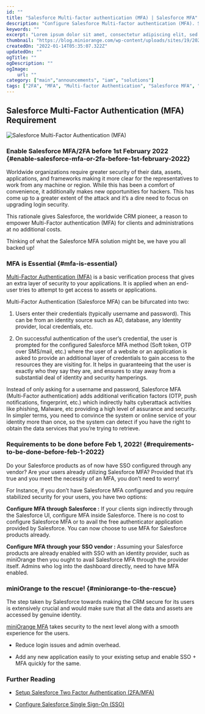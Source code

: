 ```yaml
---
id: ""
title: "Salesforce Multi-factor authentication (MFA) | Salesforce MFA"
description: "Configure Salesforce Multi-factor authentication (MFA). Setup MFA for all your web &amp; SaaS Apps including Salesforce for authorized network users."
keywords: ""
excerpt: "Lorem ipsum dolor sit amet, consectetur adipiscing elit, sed do eiusmod tempor incididunt ut labore et dolore magna aliqua. Praesent elementum facilisis leo vel fringilla est ullamcorper eget. At imperdiet dui accumsan sit amet nulla facilities morbi tempus."
thumbnail: "https://blog.miniorange.com/wp-content/uploads/sites/19/2022/01/salesforce-mfa.webp"
createdOn: "2022-01-14T05:35:07.322Z"
updatedOn: ""
ogTitle: ""
ogDescription: ""
ogImage:
    url: ""
category: ["main","announcements", "iam", "solutions"]
tags: ["2FA", "MFA", "Multi-factor Authentication", "Salesforce MFA", "Salesforce Two-Factor Authentication"]
---
```


## Salesforce Multi-Factor Authentication (MFA) Requirement

![Salesforce Multi-Factor Authentication (MFA)](https://blog.miniorange.com/wp-content/uploads/sites/19/2022/01/salesforce-mfa.webp)

### Enable Salesforce MFA/2FA before 1st February 2022 {#enable-salesforce-mfa-or-2fa-before-1st-february-2022}

Worldwide organizations require greater security of their data, assets, applications, and frameworks making it more clear for the representatives to work from any machine or region. While this has been a comfort of convenience, it additionally makes new opportunities for hackers. This has come up to a greater extent of the attack and it’s a dire need to focus on upgrading login security.

This rationale gives Salesforce, the worldwide CRM pioneer, a reason to empower Multi-Factor authentication (MFA) for clients and administrations at no additional costs.

Thinking of what the Salesforce MFA solution might be, we have you all backed up!

### MFA is Essential {#mfa-is-essential}

[Multi-Factor Authentication (MFA)](https://blog.miniorange.com/what-is-multi-factor-authentication-mfa) is a basic verification process that gives an extra layer of security to your applications. It is applied when an end-user tries to attempt to get access to assets or applications. 

Multi-Factor Authentication (Salesforce MFA) can be bifurcated into two:
1. Users enter their credentials (typically username and password). This can be from an identity source such as AD, database, any Identity provider, local credentials, etc. 

2. On successful authentication of the user’s credential, the user is prompted for the configured Salesforce MFA method (Soft token, OTP over SMS/mail, etc.) where the user of a website or an application is asked to provide an additional layer of credentials to gain access to the resources they are visiting for. It helps in guaranteeing that the user is exactly who they say they are, and ensures to stay away from a substantial deal of identity and security hamperings.

Instead of only asking for a username and password, Salesforce MFA (Multi-Factor authentication) adds additional verification factors (OTP, push notifications, fingerprint, etc.) which indirectly halts cyberattack activities like phishing, Malware, etc providing a high level of assurance and security. In simpler terms, you need to convince the system or online service of your identity more than once, so the system can detect if you have the right to obtain the data services that you’re trying to retrieve.

### Requirements to be done before Feb 1, 2022! {#requirements-to-be-done-before-feb-1-2022}

Do your Salesforce products as of now have SSO configured through any vendor? Are your users already utilizing Salesforce MFA? Provided that it’s true and you meet the necessity of an MFA, you don’t need to worry! 

For Instance, if you don’t have Salesforce MFA configured and you require stabilized security for your users, you have two options: 

**Configure MFA through Salesforce :** If your clients sign indirectly through the Salesforce UI, configure MFA inside Salesforce. There is no cost to configure Salesforce MFA or to avail the free authenticator application provided by Salesforce. You can now choose to use MFA for Salesforce products already.

**Configure MFA through your SSO vendor :** Assuming your Salesforce products are already enabled with SSO with an identity provider, such as miniOrange then you ought to avail Salesforce MFA through the provider itself. Admins who log into the dashboard directly, need to have MFA enabled.

### miniOrange to the rescue! {#miniorange-to-the-rescue}

The step taken by Salesforce towards making the CRM secure for its users is extensively crucial and would make sure that all the data and assets are accessed by genuine identity. 

[miniOrange MFA](https://www.miniorange.com/two-factor-authentication-(2fa)) takes security to the next level along with a smooth experience for the users.

- Reduce login issues and admin overhead.

- Add any new application easily to your existing setup and enable SSO + MFA quickly for the same.

### Further Reading
- [Setup Salesforce Two Factor Authentication (2FA/MFA)](https://www.miniorange.com/salesforce-two-factor-authentication-2fa)

- [Configure Salesforce Single Sign-On (SSO)](https://www.miniorange.com/salesforce-single-sign-on-(sso))